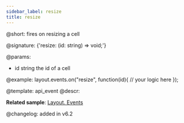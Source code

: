 ```yaml
---
sidebar_label: resize
title: resize
---          
```


@short: fires on resizing a cell

@signature: {'resize: (id: string) => void;'}

@params:
- id		string		the id of a cell

@example:
layout.events.on("resize", function(id){
	// your logic here
});




@template: api_event
@descr:

**Related sample**: [Layout. Events](https://snippet.dhtmlx.com/fyxw0map)

@changelog:
added in v6.2

